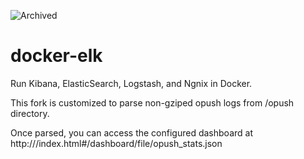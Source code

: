 ![Archived](https://img.shields.io/badge/Current_Status-archived-blue?style=flat)

docker-elk
=============

Run Kibana, ElasticSearch, Logstash, and Ngnix in Docker.

This fork is customized to parse non-gziped opush logs from /opush directory.

Once parsed, you can access the configured dashboard at http://<ip>/index.html#/dashboard/file/opush_stats.json

